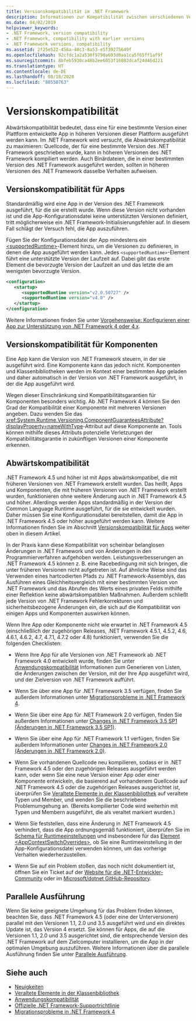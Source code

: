 ```yaml
---
title: Versionskompatibilität im .NET Framework
description: Informationen zur Kompatibilität zwischen verschiedenen Versionen des .NET Framework, einschließlich Abwärtskompatibilität und paralleler Ausführung
ms.date: 04/02/2019
helpviewer_keywords:
- .NET Framework, version compatibility
- .NET Framework, compatibility with earlier versions
- .NET Framework versions, compatibility
ms.assetid: 2f25e522-456a-48c3-8a53-e5f39275649f
ms.openlocfilehash: 92cfdc1a2a530f9790a693d0aa1ca5f65ff1af9f
ms.sourcegitcommit: 8bfeb5930ca48b2ee6053f16082dcaf24d46d221
ms.translationtype: HT
ms.contentlocale: de-DE
ms.lasthandoff: 08/18/2020
ms.locfileid: "88558763"
---
```

# <a name="version-compatibility"></a>Versionskompatibilität

Abwärtskompatibilität bedeutet, dass eine für eine bestimmte Version einer Plattform entwickelte App in höheren Versionen dieser Plattform ausgeführt werden kann. Im .NET Framework wird versucht, die Abwärtskompatibilität zu maximieren: Quellcode, der für eine bestimmte Version des .NET Framework geschrieben wurde, kann in höheren Versionen des .NET Framework kompiliert werden. Auch Binärdateien, die in einer bestimmten Version des .NET Framework ausgeführt werden, sollten in höheren Versionen des .NET Framework dasselbe Verhalten aufweisen.

## <a name="version-compatibility-for-apps"></a><a name="Apps"></a>Versionskompatibilität für Apps

Standardmäßig wird eine App in der Version des .NET Framework ausgeführt, für die sie erstellt wurde. Wenn diese Version nicht vorhanden ist und die App-Konfigurationsdatei keine unterstützten Versionen definiert, tritt möglicherweise ein .NET Framework-Initialisierungsfehler auf. In diesem Fall schlägt der Versuch fehl, die App auszuführen.

Fügen Sie der Konfigurationsdatei der App mindestens ein [\<supportedRuntime>](../configure-apps/file-schema/startup/supportedruntime-element.md)-Element hinzu, um die Versionen zu definieren, in denen die App ausgeführt werden kann. Jedes `<supportedRuntime>`-Element führt eine unterstützte Version der Laufzeit auf. Dabei gibt das erste Element die bevorzugte Version der Laufzeit an und das letzte die am wenigsten bevorzugte Version.

```xml
<configuration>
   <startup>
      <supportedRuntime version="v2.0.50727" />
      <supportedRuntime version="v4.0" />
   </startup>
</configuration>
```

Weitere Informationen finden Sie unter [Vorgehensweise: Konfigurieren einer App zur Unterstützung von .NET Framework 4 oder 4.x](how-to-configure-an-app-to-support-net-framework-4-or-4-5.md).

## <a name="version-compatibility-for-components"></a>Versionskompatibilität für Komponenten

Eine App kann die Version von .NET Framework steuern, in der sie ausgeführt wird. Eine Komponente kann das jedoch nicht. Komponenten und Klassenbibliotheken werden im Kontext einer bestimmten App geladen und daher automatisch in der Version von .NET Framework ausgeführt, in der die App ausgeführt wird.

Wegen dieser Einschränkung sind Kompatibilitätsgarantien für Komponenten besonders wichtig. Ab .NET Framework 4 können Sie den Grad der Kompatibilität einer Komponente mit mehreren Versionen angeben. Dazu wenden Sie das <xref:System.Runtime.Versioning.ComponentGuaranteesAttribute?displayProperty=nameWithType>-Attribut auf diese Komponente an. Tools können mithilfe dieses Attributs potenzielle Verletzungen der Kompatibilitätsgarantie in zukünftigen Versionen einer Komponente erkennen.

## <a name="backward-compatibility"></a>Abwärtskompatibilität

.NET Framework 4.5 und höher ist mit Apps abwärtskompatibel, die mit früheren Versionen von .NET Framework erstellt wurden. Das heißt, Apps und Komponenten, die mit früheren Versionen von .NET Framework erstellt wurden, funktionieren ohne weitere Änderung auch in .NET Framework 4.5 und höher. Allerdings werden Apps standardmäßig in der Version der Common Language Runtime ausgeführt, für die sie entwickelt wurden. Daher müssen Sie eine Konfigurationsdatei bereitstellen, damit die App in .NET Framework 4.5 oder höher ausgeführt werden kann. Weitere Informationen finden Sie im Abschnitt [Versionskompatibilität für Apps](#Apps) weiter oben in diesem Artikel.

In der Praxis kann diese Kompatibilität von scheinbar belanglosen Änderungen in .NET Framework und von Änderungen in den Programmierverfahren aufgehoben werden. Leistungsverbesserungen an .NET Framework 4.5 können z. B. eine Racebedingung mit sich bringen, die unter früheren Versionen nicht aufgetreten ist. Auf ähnliche Weise sind das Verwenden eines hartcodierten Pfads zu .NET Framework-Assemblys, das Ausführen eines Gleichheitsvergleich mit einer bestimmten Version von .NET Framework und das Abrufen des Werts eines privaten Felds mithilfe einer Reflektion keine abwärtskompatiblen Maßnahmen. Außerdem schließt jede Version von .NET Framework Fehlerkorrekturen und sicherheitsbezogene Änderungen ein, die sich auf die Kompatibilität von einigen Apps und Komponenten auswirken können.

Wenn Ihre App oder Komponente nicht wie erwartet in .NET Framework 4.5 (einschließlich der zugehörigen Releases, .NET Framework 4.5.1, 4.5.2, 4.6, 4.6.1, 4.6.2, 4.7, 4.7.1, 4.7.2 oder 4.8) funktioniert, verwenden Sie die folgenden Checklisten:

- Wenn Ihre App für alle Versionen von .NET Framework ab .NET Framework 4.0 entwickelt wurde, finden Sie unter [Anwendungskompatibilität](application-compatibility.md) Informationen zum Generieren von Listen, die Änderungen zwischen der Version, mit der Ihre App ausgeführt wird, und der Zielversion von .NET Framework aufführt.

- Wenn Sie über eine App für .NET Framework 3.5 verfügen, finden Sie außerdem Informationen unter [Migrationsprobleme in .NET Framework 4](net-framework-4-migration-issues.md).

- Wenn Sie über eine App für .NET Framework 2.0 verfügen, finden Sie außerdem Informationen unter [Changes in .NET Framework 3.5 SP1 (Änderungen in .NET Framework 3.5 SP1)](https://docs.microsoft.com/previous-versions/dotnet/articles/dd310284(v=msdn.10)).

- Wenn Sie über eine App für .NET Framework 1.1 verfügen, finden Sie außerdem Informationen unter [Changes in .NET Framework 2.0 (Änderungen in .NET Framework 2.0)](https://docs.microsoft.com/previous-versions/aa570326(v=msdn.10)).

- Wenn Sie vorhandenen Quellcode neu kompilieren, sodass er in .NET Framework 4.5 oder den zugehörigen Releases ausgeführt werden kann, oder wenn Sie eine neue Version einer App oder einer Komponente entwickeln, die basierend auf vorhandenem Quellcode auf .NET Framework 4.5 oder die zugehörigen Releases ausgerichtet ist, überprüfen Sie [Veraltete Elemente in der Klassenbibliothek](../whats-new/whats-obsolete.md) auf veraltete Typen und Member, und wenden Sie die beschriebene Problemumgehung an. (Bereits kompilierter Code wird weiterhin mit Typen und Membern ausgeführt, die als veraltet markiert wurden.)

- Wenn Sie feststellen, dass eine Änderung in .NET Framework 4.5 verhindert, dass die App ordnungsgemäß funktioniert, überprüfen Sie im [Schema für Runtimeeinstellungen](../configure-apps/file-schema/runtime/index.md) und insbesondere für das [Element \<AppContextSwitchOverrides>](../configure-apps/file-schema/runtime/appcontextswitchoverrides-element.md), ob Sie eine Runtimeeinstellung in der App-Konfigurationsdatei verwenden können, um das vorherige Verhalten wiederherzustellen.

- Wenn Sie auf ein Problem stoßen, das noch nicht dokumentiert ist, öffnen Sie ein Ticket auf der [Website für die .NET-Entwickler-Community](https://developercommunity.visualstudio.com/spaces/61/index.html) oder im [Microsoft/dotnet GitHub-Repository](https://github.com/microsoft/dotnet/issues).

## <a name="side-by-side-execution"></a>Parallele Ausführung

Wenn Sie keine geeignete Umgehung für das Problem finden können, beachten Sie, dass .NET Framework 4.5 (oder eine der Unterversionen) parallel mit den Versionen 1.1, 2.0 und 3.5 ausgeführt wird und ein direktes Update ist, das Version 4 ersetzt. Sie können für Apps, die auf die Versionen 1.1, 2.0 und 3.5 ausgerichtet sind, die entsprechende Version des .NET Framework auf dem Zielcomputer installieren, um die App in der optimalen Umgebung auszuführen. Weitere Informationen über die parallele Ausführung finden Sie unter [Parallele Ausführung](../deployment/side-by-side-execution.md).

## <a name="see-also"></a>Siehe auch

- [Neuigkeiten](../whats-new/index.md)
- [Veraltete Elemente in der Klassenbibliothek](../whats-new/whats-obsolete.md)
- [Anwendungskompatibilität](application-compatibility.md)
- [Offizielle .NET Framework-Supportrichtlinie](https://dotnet.microsoft.com/platform/support/policy/dotnet-framework)
- [Migrationsprobleme in .NET Framework 4](net-framework-4-migration-issues.md)
